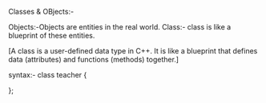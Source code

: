 Classes & OBjects:-


Objects:-Objects are entities in the real world.
Class:- class is like a blueprint of these entities.

[A class is a user-defined data type in C++.
It is like a blueprint that defines data (attributes) and functions (methods) together.]

syntax:-
class teacher {

};

<!-- Access Modifiers:-
 1. private:- data & methods accessible inside class

2. Public:- Data & methods accessible to everyone.

3. protected :- Data & method accessible inside class & to its derived class. -->